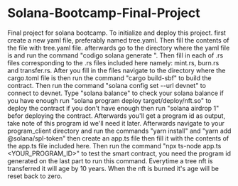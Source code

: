 # Solana-Bootcamp-Final-Project
Final project for solana bootcamp.
To initialize and deploy this project. first create a new yaml file, preferably named tree.yaml. Then fill the contents of the file with tree.yaml file. afterwards go to the directory where the yaml file is and run the command "codigo solana generate <yaml file name>". Then fill in each of .rs files corresponding to the .rs files included here namely: mint.rs, burn.rs and transfer.rs. After you fill in the files navigate to the directory where the cargo.toml file is then run the command "cargo build-sbf" to build the contract. Then run the command "solana config set --url devnet" to connect to devnet. Type "solana balance" to check your solana balance if you have enough run "solana program deploy target/deploy/nft.so" to deploy the contract if you don't have enough then run "solana airdrop 1" befor deploying the contract. Afterwards you'll get a program id as output, take note of this program id we'll need it later. Afterwards navigate to your program_client directory and run the commands "yarn install" and "yarn add @solana/spl-token" then create an app.ts file then fill it with the contents of the app.ts file included here. Then run the command "npx ts-node app.ts <YOUR_PROGRAM_ID>" to test the smart contract, you need the program id generated on the last part to run this command. Everytime a tree nft is transferred it will age by 10 years. When the nft is burned it's age will be reset back to zero.

